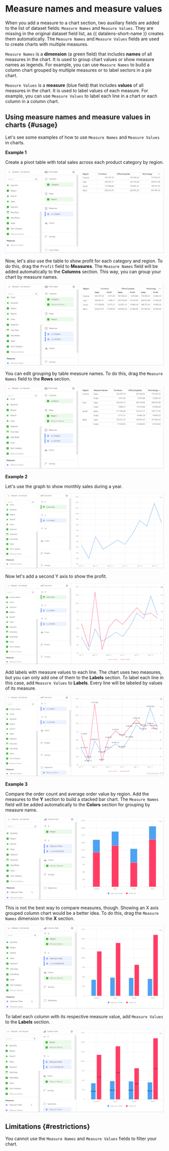 # Measure names and measure values

When you add a measure to a chart section, two auxiliary fields are added to the list of dataset fields: `Measure Names` and `Measure Values`. They are missing in the original dataset field list, as {{ datalens-short-name }} creates them automatically. The `Measure Names` and `Measure Values` fields are used to create charts with multiple measures.

`Measure Names` is a **dimension** (a green field) that includes **names** of all measures in the chart. It is used to group chart values or show measure names as legends. For example, you can use `Measure Names` to build a column chart grouped by multiple measures or to label sectors in a pie chart.

`Measure Values` is a **measure** (blue field) that includes **values** of all measures in the chart. It is used to label values of each measure. For example, you can use `Measure Values` to label each line in a chart or each column in a column chart.

## Using measure names and measure values in charts {#usage}

Let's see some examples of how to use `Measure Names` and `Measure Values` in charts. 

**Example 1**

Create a pivot table with total sales across each product category by region.

![image](../../../_assets/datalens/concepts/measure-names-1.png)

Now, let's also use the table to show profit for each category and region. To do this, drag the `Profit` field to **Measures**. The `Measure Names` field will be added automatically to the **Columns** section. This way, you can group your chart by measure names.

![image](../../../_assets/datalens/concepts/measure-names-2.png)

You can edit grouping by table measure names. To do this, drag the `Measure Names` field to the **Rows** section.

![image](../../../_assets/datalens/concepts/measure-names-3.png)

**Example 2**

Let's use the graph to show monthly sales during a year.

![image](../../../_assets/datalens/concepts/measure-values-1.png)

Now let's add a second Y axis to show the profit.

![image](../../../_assets/datalens/concepts/measure-values-2.png)

Add labels with measure values to each line. The chart uses two measures, but you can only add one of them to the **Labels** section. To label each line in this case, add `Measure Values` to **Labels**. Every line will be labeled by values of its measure.

![image](../../../_assets/datalens/concepts/measure-values-3.png)

**Example 3**

Compare the order count and average order value by region. Add the measures to the **Y** section to build a stacked bar chart. The `Measure Names` field will be added automatically to the **Colors** section for grouping by measure name.

![image](../../../_assets/datalens/concepts/measure-names-4.png)

This is not the best way to compare measures, though. Showing an X axis grouped column chart would be a better idea. To do this, drag the `Measure Names` dimension to the **X** section.

![image](../../../_assets/datalens/concepts/measure-names-5.png)

To label each column with its respective measure value, add `Measure Values` to the **Labels** section.

![image](../../../_assets/datalens/concepts/measure-names-6.png)

## Limitations {#restrictions}


You cannot use the `Measure Names` and `Measure Values` fields to filter your chart.
